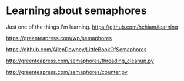 # Learning about semaphores

Just one of the things I'm learning. <https://github.com/hchiam/learning>

<https://greenteapress.com/wp/semaphores>

<https://github.com/AllenDowney/LittleBookOfSemaphores>

<http://greenteapress.com/semaphores/threading_cleanup.py>

<http://greenteapress.com/semaphores/counter.py>
